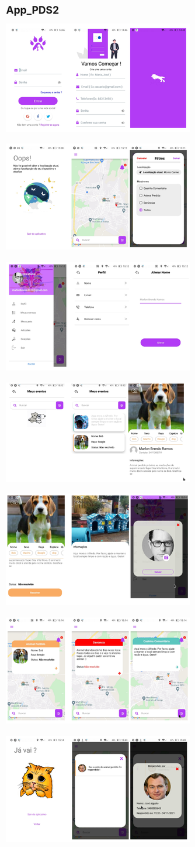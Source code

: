 # App_PDS2

<img src="assets_img/sc1.png" alt="Introduction Banner.." style="text-align: center; margin-bottom: 30px; " />

<img src="assets_img/sc2.png" alt="Introduction Banner.." style="text-align: center; margin-bottom: 30px; " />

<img src="assets_img/sc3.png" alt="Introduction Banner.." style="text-align: center; margin-bottom: 30px; " />

<img src="assets_img/scr4.png" alt="Introduction Banner.." style="text-align: center; margin-bottom: 30px; " />

<img src="assets_img/scr5.png" alt="Introduction Banner.." style="text-align: center; margin-bottom: 30px; " />

<img src="assets_img/scr6.png" alt="Introduction Banner.." style="text-align: center; margin-bottom: 30px; " />

<img src="assets_img/scr8.png" alt="Introduction Banner.." style="text-align: center; margin-bottom: 30px; " />
